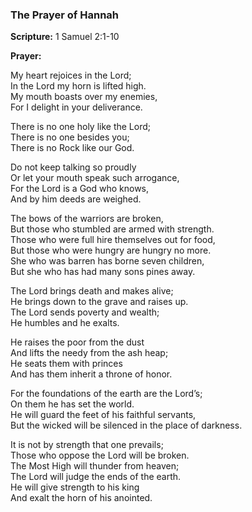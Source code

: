 ### **The Prayer of Hannah**  
**Scripture:** 1 Samuel 2:1-10

**Prayer:**

My heart rejoices in the Lord;  
In the Lord my horn is lifted high.  
My mouth boasts over my enemies,  
For I delight in your deliverance.  

There is no one holy like the Lord;  
There is no one besides you;  
There is no Rock like our God.  

Do not keep talking so proudly  
Or let your mouth speak such arrogance,  
For the Lord is a God who knows,  
And by him deeds are weighed.  

The bows of the warriors are broken,  
But those who stumbled are armed with strength.  
Those who were full hire themselves out for food,  
But those who were hungry are hungry no more.  
She who was barren has borne seven children,  
But she who has had many sons pines away.  

The Lord brings death and makes alive;  
He brings down to the grave and raises up.  
The Lord sends poverty and wealth;  
He humbles and he exalts.  

He raises the poor from the dust  
And lifts the needy from the ash heap;  
He seats them with princes  
And has them inherit a throne of honor.  

For the foundations of the earth are the Lord’s;  
On them he has set the world.  
He will guard the feet of his faithful servants,  
But the wicked will be silenced in the place of darkness.  

It is not by strength that one prevails;  
Those who oppose the Lord will be broken.  
The Most High will thunder from heaven;  
The Lord will judge the ends of the earth.  
He will give strength to his king  
And exalt the horn of his anointed.
